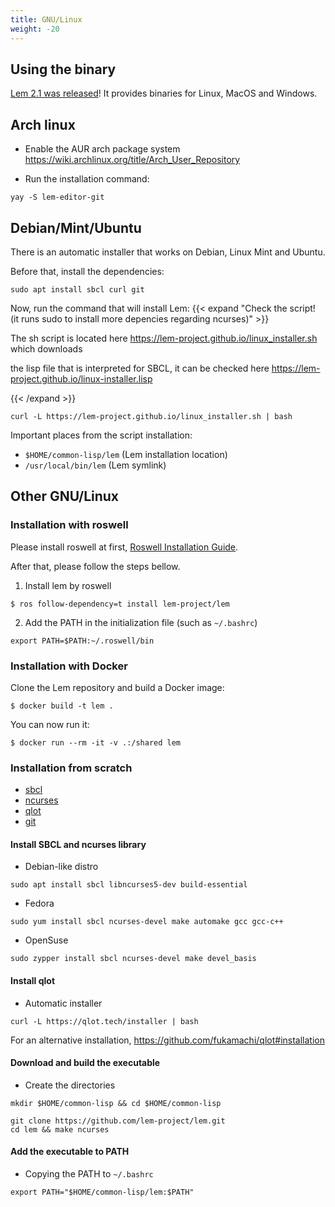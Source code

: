 ```yaml
---
title: GNU/Linux
weight: -20
---
```

    
## Using the binary
    
[Lem 2.1 was released](https://github.com/lem-project/lem/releases/tag/v2.1.0)! It provides binaries for Linux, MacOS and Windows.

## Arch linux
    
- Enable the AUR arch package system https://wiki.archlinux.org/title/Arch_User_Repository
    
- Run the installation command:
```
yay -S lem-editor-git
```

## Debian/Mint/Ubuntu
There is an automatic installer that works on Debian, Linux Mint and Ubuntu.

Before that, install the dependencies:
```
sudo apt install sbcl curl git
```

Now, run the command that will install Lem:
{{< expand "Check the script! (it runs sudo to install more depencies regarding ncurses)" >}}

The sh script is located here https://lem-project.github.io/linux_installer.sh which downloads

the lisp file that is interpreted for SBCL, it can be checked here https://lem-project.github.io/linux-installer.lisp


{{< /expand >}}
```
curl -L https://lem-project.github.io/linux_installer.sh | bash
```

Important places from the script installation:
- `$HOME/common-lisp/lem` (Lem installation location)
- `/usr/local/bin/lem` (Lem symlink)

## Other GNU/Linux
    
### Installation with roswell

Please install roswell at first, [Roswell Installation Guide](https://github.com/roswell/roswell/wiki/Installation).

After that, please follow the steps bellow.

1. Install lem by roswell

```
$ ros follow-dependency=t install lem-project/lem
```

2. Add the PATH in the initialization file (such as `~/.bashrc`)
```
export PATH=$PATH:~/.roswell/bin
```

### Installation with Docker

Clone the Lem repository and build a Docker image:

    $ docker build -t lem .

You can now run it:

    $ docker run --rm -it -v .:/shared lem


### Installation from scratch
- [sbcl](https://www.sbcl.org/)
- [ncurses](https://invisible-island.net/ncurses/announce.html#h2-overview)
- [qlot](https://github.com/fukamachi/qlot)
- [git](https://git-scm.com/)
    

#### Install SBCL and ncurses library
- Debian-like distro
```
sudo apt install sbcl libncurses5-dev build-essential
```
    
- Fedora
```
sudo yum install sbcl ncurses-devel make automake gcc gcc-c++
```
    
- OpenSuse
```
sudo zypper install sbcl ncurses-devel make devel_basis
```
    
#### Install qlot
- Automatic installer
```
curl -L https://qlot.tech/installer | bash
```
For an alternative installation, https://github.com/fukamachi/qlot#installation


#### Download and build the executable
    
- Create the directories

```
mkdir $HOME/common-lisp && cd $HOME/common-lisp
```
```
git clone https://github.com/lem-project/lem.git
cd lem && make ncurses
```

#### Add the executable to PATH
- Copying the PATH to `~/.bashrc`
```
export PATH="$HOME/common-lisp/lem:$PATH"
```
